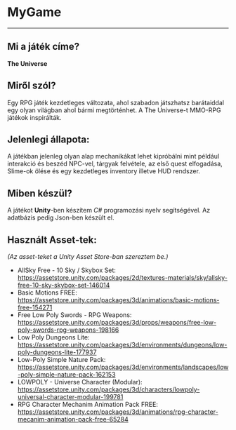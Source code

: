 # MyGame

-----------------

Mi a játék címe?
----------------

__The Universe__

Miről szól?
-------------------

Egy RPG játék kezdetleges változata, ahol szabadon játszhatsz barátaiddal egy olyan világban ahol bármi megtörténhet. A The Universe-t MMO-RPG játékok inspirálták.

Jelenlegi állapota:
-------------------
A játékban jelenleg olyan alap mechanikákat lehet kipróbálni mint például interakció és beszéd NPC-vel, tárgyak felvétele, az első quest elfogadása, Slime-ok ölése és egy kezdetleges inventory illetve HUD rendszer.

Miben készül?
-------------

A játékot __Unity__-ben készítem  _C#_ programozási nyelv segítségével.
Az adatbázis pedig Json-ben készült el.

Használt Asset-tek:
-------------------

_(Az asset-teket a Unity Asset Store-ban szereztem be.)_

+ AllSky Free - 10 Sky / Skybox Set: https://assetstore.unity.com/packages/2d/textures-materials/sky/allsky-free-10-sky-skybox-set-146014
+ Basic Motions FREE: https://assetstore.unity.com/packages/3d/animations/basic-motions-free-154271
+ Free Low Poly Swords - RPG Weapons: https://assetstore.unity.com/packages/3d/props/weapons/free-low-poly-swords-rpg-weapons-198166
+ Low Poly Dungeons Lite: https://assetstore.unity.com/packages/3d/environments/dungeons/low-poly-dungeons-lite-177937
+ Low-Poly Simple Nature Pack: https://assetstore.unity.com/packages/3d/environments/landscapes/low-poly-simple-nature-pack-162153
+ LOWPOLY - Universe Character (Modular): https://assetstore.unity.com/packages/3d/characters/lowpoly-universal-character-modular-199781
+ RPG Character Mechanim Animation Pack FREE: https://assetstore.unity.com/packages/3d/animations/rpg-character-mecanim-animation-pack-free-65284
